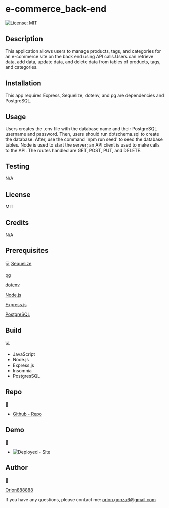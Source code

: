 # e-commerce_back-end
[![License: MIT](https://img.shields.io/badge/License-MIT-yellow.svg)](https://opensource.org/licenses/MIT)

## Description
This application allows users to manage products, tags, 
and categories for an e-commerce site on the back end using API calls.Users can retrieve data, add data, update data, and delete data from tables of products, tags, and categories. 

## Installation
This app requires  Express, Sequelize, dotenv, and pg are dependencies and PostgreSQL.

## Usage
Users creates the .env file with the database name and their PostgreSQL username and password. Then, users should run db\schema.sql to create the database. After, use the command 'npm run seed' to seed the database tables. Node is used to start the server; an API client is used to make calls to the API. The routes handled are GET, POST, PUT, and DELETE.  

## Testing
N/A

## License 
MIT

## Credits
N/A

## Prerequisites 
💻 
[Sequelize](https://sequelize.org/)

[pg](https://www.npmjs.com/package/pg)

[dotenv](https://www.npmjs.com/package/dotenv)

[Node.js](https://nodejs.org/en)

[Express.js](https://expressjs.com/)

[PostgreSQL](https://www.postgresql.org/)

## Build 
💻 
- JavaScript
- Node.js
- Express.js
- Insomnia
- PostgresSQL

## Repo 
🚀 

- [Github - Repo](https://github.com/Orion888888/e-commerce_back-end.git)


## Demo 
🚀 

- ![Deployed - Site](assets/media/svg_logo_maker_video.gif)


## Author 
🙇

[Orion888888](https://github.com/Orion888888)

If you have any questions, please contact me: orion.gonza6@gmail.com